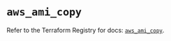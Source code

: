 # `aws_ami_copy`

Refer to the Terraform Registry for docs: [`aws_ami_copy`](https://registry.terraform.io/providers/hashicorp/aws/5.76.0/docs/resources/ami_copy).
